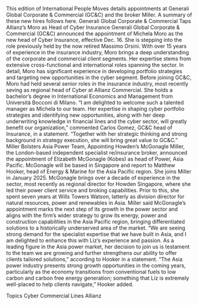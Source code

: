 This edition of International People Moves details appointments at Generali Global Corporate & Commercial (GC&C) and the broker Miller.
A summary of these new hires follows here.
Generali Global Corporate & Commercial Taps Allianz’s Moro as Head of Cyber Insurance
Generali Global Corporate & Commercial (GC&C) announced the appointment of Michela Moro as the new head of Cyber Insurance, effective Dec. 16. She is stepping into the role previously held by the now retired Massimo Orsini.
With over 15 years of experience in the insurance industry, Moro brings a deep understanding of the corporate and commercial client segments. Her expertise stems from extensive cross-functional and international roles spanning the sector. In detail, Moro has significant experience in developing portfolio strategies and targeting new opportunities in the cyber segment.
Before joining GC&C, Moro had held several senior roles in the insurance industry, most recently seving as regional head of Cyber at Allianz Commercial. She holds a bachelor’s degree in International Economics and Management from Università Bocconi di Milano.
“I am delighted to welcome such a talented manager as Michela to our team. Her expertise in shaping cyber portfolio strategies and identifying new opportunities, along with her deep underwriting knowledge in financial lines and the cyber sector, will greatly benefit our organization,” commented Carlos Gomez, GC&C head of Insurance, in a statement. “Together with her strategic thinking and strong background in strategy execution, she will bring great value to GC&C.”
Miller Bolsters Asia Power Team, Appointing Howden’s McGonagle
Miller, the London-based independent specialist re/insurance broker, announced the appointment of Elizabeth McGonagle (Kobes) as head of Power, Asia Pacific.
McGonagle will be based in Singapore and report to Matthew Hooker, head of Energy & Marine for the Asia Pacific region. She joins Miller in January 2025.
McGonagle brings over a decade of experience in the sector, most recently as regional director for Howden Singapore, where she led their power client service and broking capabilities. Prior to this, she spent seven years at Wills Towers Watson, latterly as division director for natural resources, power and renewables in Asia.
Miller said McGonagle’s appointment marks the next step of its growth in the power sector and aligns with the firm’s wider strategy to grow its energy, power and construction capabilities in the Asia Pacific region, bringing differentiated solutions to a historically underserved area of the market.
“We are seeing strong demand for the specialist expertise that we have built in Asia, and I am delighted to enhance this with Liz’s experience and passion. As a leading figure in the Asia power market, her decision to join us is testament to the team we are growing and further strengthens our ability to offer clients tailored solutions,” according to Hooker in a statement.
“The Asia power industry presents strong growth opportunities in the coming years, particularly as the economy transitions from conventional fuels to low carbon and carbon free energy generation; something that Liz is extremely well-placed to help clients navigate,” Hooker added.

Topics
Cyber
Commercial Lines
Allianz
